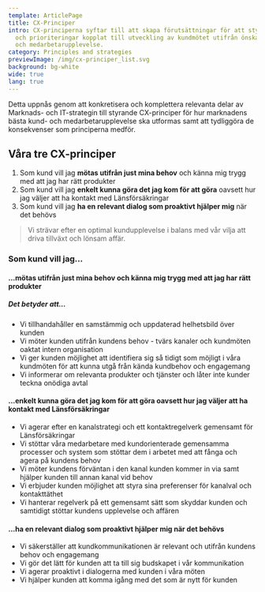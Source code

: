 ```yaml
---
template: ArticlePage
title: CX-Principer
intro: CX-principerna syftar till att skapa förutsättningar för att styra beslut
  och prioriteringar kopplat till utveckling av kundmötet utifrån önskad kund-
  och medarbetarupplevelse.
category: Principles and strategies
previewImage: /img/cx-principer_list.svg
background: bg-white
wide: true
lang: true
---
```

Detta uppnås genom att konkretisera och komplettera relevanta delar av Marknads- och IT-strategin till styrande CX-principer för hur marknadens bästa kund- och medarbetarupplevelse ska utformas samt att tydliggöra de konsekvenser som principerna medför. 

## Våra tre CX-principer

1. Som kund vill jag **mötas utifrån just mina behov** och känna mig trygg med att jag har rätt produkter
2. Som kund vill jag **enkelt kunna göra det jag kom för att göra** oavsett hur jag väljer att ha kontakt med Länsförsäkringar
3. Som kund vill jag **ha en relevant dialog som proaktivt hjälper mig** när det behövs

> Vi strävar efter en optimal kundupplevelse i balans med vår vilja att driva tillväxt och lönsam affär.

### Som kund vill jag...

#### ...mötas utifrån just mina behov och känna mig trygg med att jag har rätt produkter

##### Det betyder att…

* Vi tillhandahåller en samstämmig och uppdaterad helhetsbild över kunden
* Vi möter kunden utifrån kundens behov - tvärs kanaler och kundmöten oaktat intern organisation
* Vi ger kunden möjlighet att identifiera sig så tidigt som möjligt i våra kundmöten för att kunna utgå från kända kundbehov och engagemang
* Vi informerar om relevanta produkter och tjänster och låter inte kunder teckna onödiga avtal

#### ...enkelt kunna göra det jag kom för att göra oavsett hur jag väljer att ha kontakt med Länsförsäkringar

* Vi agerar efter en kanalstrategi och ett kontaktregelverk gemensamt för Länsförsäkringar
* Vi stöttar våra medarbetare med kundorienterade gemensamma processer och system som stöttar dem i arbetet med att fånga och agera på kundens behov
* Vi möter kundens förväntan i den kanal kunden kommer in via samt hjälper kunden till annan kanal vid behov
* Vi erbjuder kunden möjlighet att styra sina preferenser för kanalval och kontakttäthet
* Vi hanterar regelverk på ett gemensamt sätt som skyddar kunden och samtidigt stöttar kundens upplevelse och affären

#### ...ha en relevant dialog som proaktivt hjälper mig när det behövs

* Vi säkerställer att kundkommunikationen är relevant och utifrån kundens behov och engagemang
* Vi gör det lätt för kunden att ta till sig budskapet i vår kommunikation
* Vi agerar proaktivt i dialogerna med kunden i våra möten
* Vi hjälper kunden att komma igång med det som är nytt för kunden
